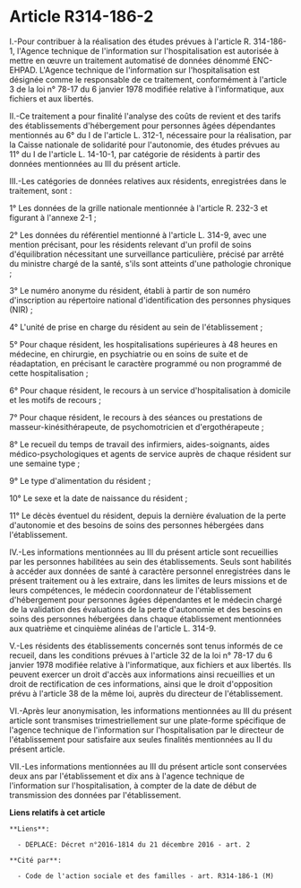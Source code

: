 # Article R314-186-2

I.-Pour contribuer à la réalisation des études prévues à l'article R. 314-186-1, l'Agence technique de l'information sur
l'hospitalisation est autorisée à mettre en œuvre un traitement automatisé de données dénommé ENC-EHPAD. L'Agence technique
de l'information sur l'hospitalisation est désignée comme le responsable de ce traitement, conformément à l'article 3 de la
loi n° 78-17 du 6 janvier 1978 modifiée relative à l'informatique, aux fichiers et aux libertés. 

II.-Ce traitement a pour finalité l'analyse des coûts de revient et des tarifs des établissements d'hébergement pour
personnes âgées dépendantes mentionnés au 6° du I de l'article L. 312-1, nécessaire pour la réalisation, par la Caisse
nationale de solidarité pour l'autonomie, des études prévues au 11° du I de l'article L. 14-10-1, par catégorie de résidents
à partir des données mentionnées au III du présent article. 

III.-Les catégories de données relatives aux résidents, enregistrées dans le traitement, sont : 

1° Les données de la grille nationale mentionnée à l'article R. 232-3 et figurant à l'annexe 2-1 ; 

2° Les données du référentiel mentionné à l'article L. 314-9, avec une mention précisant, pour les résidents relevant d'un
profil de soins d'équilibration nécessitant une surveillance particulière, précisé par arrêté du ministre chargé de la santé,
s'ils sont atteints d'une pathologie chronique ; 

3° Le numéro anonyme du résident, établi à partir de son numéro d'inscription au répertoire national d'identification des
personnes physiques (NIR) ; 

4° L'unité de prise en charge du résident au sein de l'établissement ; 

5° Pour chaque résident, les hospitalisations supérieures à 48 heures en médecine, en chirurgie, en psychiatrie ou en soins
de suite et de réadaptation, en précisant le caractère programmé ou non programmé de cette hospitalisation ; 

6° Pour chaque résident, le recours à un service d'hospitalisation à domicile et les motifs de recours ; 

7° Pour chaque résident, le recours à des séances ou prestations de masseur-kinésithérapeute, de psychomotricien et
d'ergothérapeute ; 

8° Le recueil du temps de travail des infirmiers, aides-soignants, aides médico-psychologiques et agents de service auprès de
chaque résident sur une semaine type ; 

9° Le type d'alimentation du résident ; 

10° Le sexe et la date de naissance du résident ; 

11° Le décès éventuel du résident, depuis la dernière évaluation de la perte d'autonomie et des besoins de soins des
personnes hébergées dans l'établissement. 

IV.-Les informations mentionnées au III du présent article sont recueillies par les personnes habilitées au sein des
établissements. Seuls sont habilités à accéder aux données de santé à caractère personnel enregistrées dans le présent
traitement ou à les extraire, dans les limites de leurs missions et de leurs compétences, le médecin coordonnateur de
l'établissement d'hébergement pour personnes âgées dépendantes et le médecin chargé de la validation des évaluations de la
perte d'autonomie et des besoins en soins des personnes hébergées dans chaque établissement mentionnées aux quatrième et
cinquième alinéas de l'article L. 314-9. 

V.-Les résidents des établissements concernés sont tenus informés de ce recueil, dans les conditions prévues à l'article 32
de la loi n° 78-17 du 6 janvier 1978 modifiée relative à l'informatique, aux fichiers et aux libertés. Ils peuvent exercer un
droit d'accès aux informations ainsi recueillies et un droit de rectification de ces informations, ainsi que le droit
d'opposition prévu à l'article 38 de la même loi, auprès du directeur de l'établissement. 

VI.-Après leur anonymisation, les informations mentionnées au III du présent article sont transmises trimestriellement sur
une plate-forme spécifique de l'agence technique de l'information sur l'hospitalisation par le directeur de l'établissement
pour satisfaire aux seules finalités mentionnées au II du présent article. 

VII.-Les informations mentionnées au III du présent article sont conservées deux ans par l'établissement et dix ans à
l'agence technique de l'information sur l'hospitalisation, à compter de la date de début de transmission des données par
l'établissement.

**Liens relatifs à cet article**

	**Liens**:

	  - DEPLACE: Décret n°2016-1814 du 21 décembre 2016 - art. 2

	**Cité par**:

	  - Code de l'action sociale et des familles - art. R314-186-1 (M)
